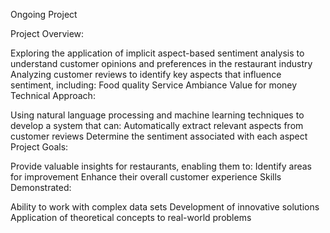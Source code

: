 Ongoing Project

Project Overview:

Exploring the application of implicit aspect-based sentiment analysis to understand customer opinions and preferences in the restaurant industry
Analyzing customer reviews to identify key aspects that influence sentiment, including:
Food quality
Service
Ambiance
Value for money
Technical Approach:

Using natural language processing and machine learning techniques to develop a system that can:
Automatically extract relevant aspects from customer reviews
Determine the sentiment associated with each aspect
Project Goals:

Provide valuable insights for restaurants, enabling them to:
Identify areas for improvement
Enhance their overall customer experience
Skills Demonstrated:

Ability to work with complex data sets
Development of innovative solutions
Application of theoretical concepts to real-world problems

